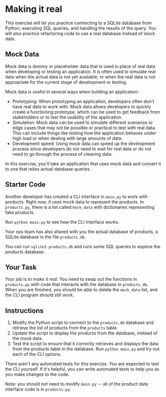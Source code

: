 # Making it real

This exercise will let you practice connecting to a SQLite database from Python, executing SQL queries, and handling the results of the query. You will also practice refactoring code to use a real database instead of mock data.

## Mock Data

Mock data is dummy or placeholder data that is used in place of real data when developing or testing an application. It is often used to simulate real data when the actual data is not yet available, or when the real data is not appropriate for the current stage of development or testing.

Mock data is useful in several ways when building an application:

- Prototyping: When prototyping an application, developers often don't have real data to work with. Mock data allows developers to quickly create a functioning prototype, which can be used to get feedback from stakeholders or to test the usability of the application.
- Simulation: Mock data can be used to simulate different scenarios or edge cases that may not be possible or practical to test with real data. This can include things like testing how the application behaves under high load or when dealing with large amounts of data.
- Development speed: Using mock data can speed up the development process since developers do not need to wait for real data or do not need to go through the process of cleaning data.

In this exercise, you'll take an application that uses mock data and convert it
to one that relies actual database queries.

## Starter Code

Another developer has created a CLI interface in `main.py` to work with products. 
Right now, it uses mock data to represent the products. In `products.py`, there 
is a list called `mock_data` with dictionaries representing fake products.

Run `python main.py` to see how the CLI interface works.

Your ops team has also shared with you the actual database of products, a SQLite
database in the file `products.db`.

You can run `sqlite3 products.db` and runs some SQL queries to explore the
products database.

## Your Task

Your job is to _make it real_. You need to swap out the functions in
`products.py` with code that interacts with the database in `products.db`. When
you are finished, you should be able to delete the `mock_data` list, and the CLI
program should still work.

## Instructions

1. Modify the Python script to connect to the `products.db` database and retrieve the list of products from the `products` table. 
2. Update the script to display the products from the database, instead of the mock data.
3. Test the script to ensure that it correctly retrieves and displays the data from the products table in the database. Run `python main.py` and try out each of the CLI options.

There aren't any automated tests for this exercise. You are expected to test the
CLI yourself. If it's helpful, you can write automated tests to help you as you 
make changes to the code.

Note: you should not need to modify `main.py` -- all of the product data
interface code is in `products.py`.
